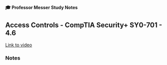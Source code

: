 #### 🎓 Professor Messer Study Notes

##  Access Controls - CompTIA Security+ SY0-701 - 4.6

[Link to video](https://youtu.be/9ANHcZwJfdQ?si=0jAvW-GSno4ICaZH)

### Notes



